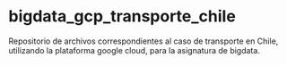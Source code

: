 # bigdata_gcp_transporte_chile
Repositorio de archivos correspondientes al caso de transporte en Chile, utilizando la plataforma google cloud, para la asignatura de bigdata.

